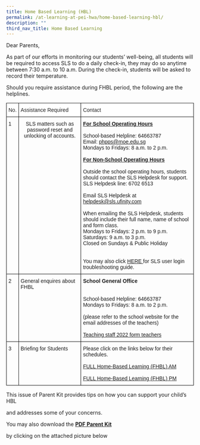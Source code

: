 ```yaml
---
title: Home Based Learning (HBL)
permalink: /at-learning-at-pei-hwa/home-based-learning-hbl/
description: ""
third_nav_title: Home Based Learning
---
```

Dear Parents,

As part of our efforts in monitoring our students’ well-being, all students will be required to access SLS to do a daily check-in, they may do so anytime between 7:30 a.m. to 10 a.m. During the check-in, students will be asked to record their temperature.

Should you require assistance during FHBL period, the following are the helplines.

<style type="text/css">
.tg  {border-collapse:collapse;border-spacing:0;}
.tg td{border-color:black;border-style:solid;border-width:1px;font-family:Arial, sans-serif;font-size:14px;
  overflow:hidden;padding:10px 5px;word-break:normal;}
.tg th{border-color:black;border-style:solid;border-width:1px;font-family:Arial, sans-serif;font-size:14px;
  font-weight:normal;overflow:hidden;padding:10px 5px;word-break:normal;}
.tg .tg-baqh{text-align:center;vertical-align:top}
.tg .tg-1ppo{background-color:#FFF;color:#222;text-align:left;vertical-align:middle}
.tg .tg-0lax{text-align:left;vertical-align:top}
</style>
<table class="tg">
<thead>
  <tr>
    <th class="tg-1ppo"><span style="color:inherit;background-color:transparent">No.</span></th>
    <th class="tg-1ppo"><span style="color:inherit;background-color:transparent"> </span>Assistance Required</th>
    <th class="tg-1ppo"><span style="color:inherit;background-color:transparent"> </span>Contact</th>
  </tr>
</thead>
<tbody>
  <tr>
    <td class="tg-0lax">1</td>
    <td class="tg-baqh"><span style="font-weight:400;font-style:normal">SLS matters such as password reset and unlocking of accounts.</span></td>
    <td class="tg-0lax"><span style="font-weight:bold;text-decoration:underline">For School Operating Hours</span><br><br>School-based Helpline: 64663787<br>Email: <a href="mailto:phpps@moe.edu.sg" target="_blank" rel="noopener noreferrer">phpps@moe.edu.sg</a><br>Mondays to Fridays: 8 a.m. to 2 p.m.<br><br><span style="font-weight:bold;text-decoration:underline">For Non-School Operating Hours</span><br><br>Outside the school operating hours, students should contact the SLS Helpdesk for support.  <br>SLS Helpdesk line: 6702 6513<br><br>Email SLS Helpdesk at <a href="mailto:helpdesk@sls.ufinity.com" target="_blank" rel="noopener noreferrer">helpdesk@sls.ufinity.com</a><br><br>When emailing the SLS Helpdesk, students should include their full name, name of school and form class.<br>Mondays to Fridays: 2 p.m. to 9 p.m.<br>Saturdays:  9 a.m. to 3 p.m.<br>Closed on Sundays &amp; Public Holiday<br> <br><br>You may also click <a href="https://static.learning.moe.edu.sg/UserGuide/login-troubleshooting.html#" target="_blank" rel="noopener noreferrer">HERE </a>for SLS user login troubleshooting guide.<br></td>
  </tr>
  <tr>
    <td class="tg-0lax">2</td>
    <td class="tg-0lax"><span style="font-weight:400;font-style:normal">General enquires about FHBL</span></td>
    <td class="tg-0lax"><span style="font-weight:bold">School General Office</span><br><br><br>School-based Helpline: 64663787<br>Mondays to Fridays: 8 a.m. to 2 p.m.<br><br>(please refer to the school website for the email addresses of the teachers)<br> <br><a href="https://peihwapresbyterianpri.moe.edu.sg/about-pei-hwa/school-staff/teaching-staff-2022-form-teachers" target="_blank" rel="noopener noreferrer"><span style="text-decoration:none">Teaching staff 2022 form teachers</span></a><br></td>
  </tr>
  <tr>
    <td class="tg-0lax">3</td>
    <td class="tg-0lax"><span style="font-weight:400;font-style:normal">Briefing for Students</span></td>
    <td class="tg-0lax">Please click on the links below for their schedules.<br><br><a href="/files/Home%20based%20learning%20for%20students_AM%20.pdf" target="_blank" rel="noopener noreferrer"><span style="text-decoration:none">FULL Home-Based Learning (FHBL) AM</span></a><br><br><a href="/files/Home%20based%20learning%20for%20students_PM.pdf" target="_blank" rel="noopener noreferrer"><span style="text-decoration:none">FULL Home-Based Learning (FHBL) PM</span></a></td>
  </tr>
</tbody>
</table>

This issue of Parent Kit provides tips on how you can support your child’s HBL   

and addresses some of your concerns.  

  

You may also download the [**PDF Parent Kit**](https://peihwapresbyterianpri.moe.edu.sg/qql/slot/u311/2020/SLS/HBL%20March/Resource%20Kit%20-%20HBL.pdf) 

by clicking on the attached picture below

